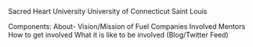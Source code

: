 Sacred Heart University
University of Connecticut
Saint Louis

Components:
About- Vision/Mission of Fuel
Companies Involved
Mentors
How to get involved
What it is like to be involved (Blog/Twitter Feed)
